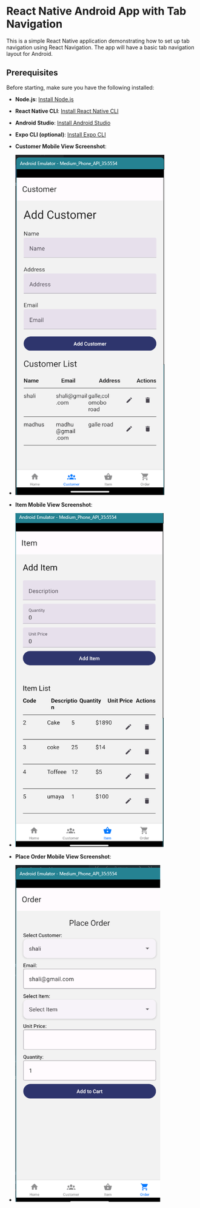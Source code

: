 # React Native Android App with Tab Navigation

This is a simple React Native application demonstrating how to set up tab navigation using React Navigation. The app will have a basic tab navigation layout for Android.

## Prerequisites

Before starting, make sure you have the following installed:

- **Node.js**: [Install Node.js](https://nodejs.org/)
- **React Native CLI**: [Install React Native CLI](https://reactnative.dev/docs/environment-setup)
- **Android Studio**: [Install Android Studio](https://developer.android.com/studio)
- **Expo CLI (optional)**: [Install Expo CLI](https://docs.expo.dev/get-started/installation/)
  
-  **Customer Mobile View Screenshot**:
- ![Alt text](assets/Customer.png)
- **Item Mobile View Screenshot**:
- ![Alt text](assets/Item.png)
- **Place Order Mobile View Screenshot**:
- ![Alt text](assets/PlaceOrder.png)
